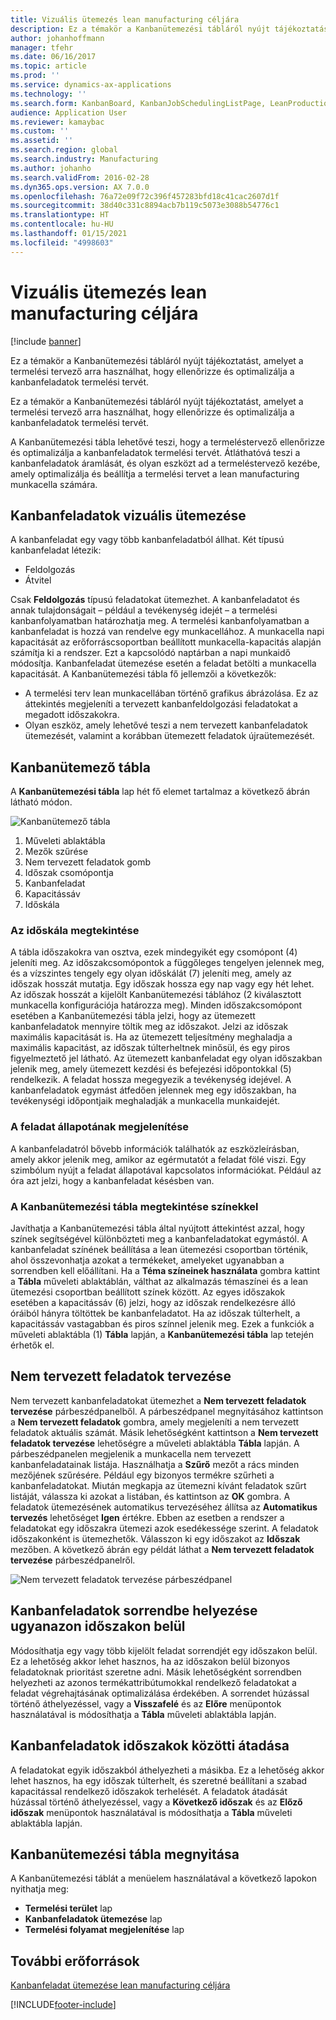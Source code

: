 ```yaml
---
title: Vizuális ütemezés lean manufacturing céljára
description: Ez a témakör a Kanbanütemezési tábláról nyújt tájékoztatást, amelyet a termelési tervező arra használhat, hogy ellenőrizze és optimalizálja a kanbanfeladatok termelési tervét.
author: johanhoffmann
manager: tfehr
ms.date: 06/16/2017
ms.topic: article
ms.prod: ''
ms.service: dynamics-ax-applications
ms.technology: ''
ms.search.form: KanbanBoard, KanbanJobSchedulingListPage, LeanProductionFlowVisualization, KanbanBoardUnplannedJobs
audience: Application User
ms.reviewer: kamaybac
ms.custom: ''
ms.assetid: ''
ms.search.region: global
ms.search.industry: Manufacturing
ms.author: johanho
ms.search.validFrom: 2016-02-28
ms.dyn365.ops.version: AX 7.0.0
ms.openlocfilehash: 76a72e09f72c396f457283bfd18c41cac2607d1f
ms.sourcegitcommit: 38d40c331c8894acb7b119c5073e3088b54776c1
ms.translationtype: HT
ms.contentlocale: hu-HU
ms.lasthandoff: 01/15/2021
ms.locfileid: "4998603"
---
```

# <a name="visual-scheduling-for-lean-manufacturing"></a>Vizuális ütemezés lean manufacturing céljára

[!include [banner](../includes/banner.md)]

Ez a témakör a Kanbanütemezési tábláról nyújt tájékoztatást, amelyet a termelési tervező arra használhat, hogy ellenőrizze és optimalizálja a kanbanfeladatok termelési tervét.

Ez a témakör a Kanbanütemezési tábláról nyújt tájékoztatást, amelyet a termelési tervező arra használhat, hogy ellenőrizze és optimalizálja a kanbanfeladatok termelési tervét.

A Kanbanütemezési tábla lehetővé teszi, hogy a termeléstervező ellenőrizze és optimalizálja a kanbanfeladatok termelési tervét. Átláthatóvá teszi a kanbanfeladatok áramlását, és olyan eszközt ad a termeléstervező kezébe, amely optimalizálja és beállítja a termelési tervet a lean manufacturing munkacella számára.

## <a name="visual-scheduling-of-kanban-jobs"></a>Kanbanfeladatok vizuális ütemezése
A kanbanfeladat egy vagy több kanbanfeladatból állhat. Két típusú kanbanfeladat létezik:

-   Feldolgozás
-   Átvitel

Csak **Feldolgozás** típusú feladatokat ütemezhet. A kanbanfeladatot és annak tulajdonságait – például a tevékenység idejét – a termelési kanbanfolyamatban határozhatja meg. A termelési kanbanfolyamatban a kanbanfeladat is hozzá van rendelve egy munkacellához. A munkacella napi kapacitását az erőforráscsoportban beállított munkacella-kapacitás alapján számítja ki a rendszer. Ezt a kapcsolódó naptárban a napi munkaidő módosítja. Kanbanfeladat ütemezése esetén a feladat betölti a munkacella kapacitását. A Kanbanütemezési tábla fő jellemzői a következők:

-   A termelési terv lean munkacellában történő grafikus ábrázolása. Ez az áttekintés megjeleníti a tervezett kanbanfeldolgozási feladatokat a megadott időszakokra.
-   Olyan eszköz, amely lehetővé teszi a nem tervezett kanbanfeladatok ütemezését, valamint a korábban ütemezett feladatok újraütemezését.

## <a name="kanban-schedule-board"></a>Kanbanütemező tábla
A **Kanbanütemezési tábla** lap hét fő elemet tartalmaz a következő ábrán látható módon. 

![Kanbanütemező tábla](./media/kanban-schedule-board-1024x554.png)
1.  Műveleti ablaktábla
2.  Mezők szűrése
3.  Nem tervezett feladatok gomb
4.  Időszak csomópontja
5.  Kanbanfeladat
6.  Kapacitássáv
7.  Időskála

### <a name="view-the-time-scale"></a>Az időskála megtekintése

A tábla időszakokra van osztva, ezek mindegyikét egy csomópont (4) jeleníti meg. Az időszakcsomópontok a függőleges tengelyen jelennek meg, és a vízszintes tengely egy olyan időskálát (7) jeleníti meg, amely az időszak hosszát mutatja. Egy időszak hossza egy nap vagy egy hét lehet. Az időszak hosszát a kijelölt Kanbanütemezési táblához (2 kiválasztott munkacella konfigurációja határozza meg). Minden időszakcsomópont esetében a Kanbanütemezési tábla jelzi, hogy az ütemezett kanbanfeladatok mennyire töltik meg az időszakot. Jelzi az időszak maximális kapacitását is. Ha az ütemezett teljesítmény meghaladja a maximális kapacitást, az időszak túlterheltnek minősül, és egy piros figyelmeztető jel látható. Az ütemezett kanbanfeladat egy olyan időszakban jelenik meg, amely ütemezett kezdési és befejezési időpontokkal (5) rendelkezik. A feladat hossza megegyezik a tevékenység idejével. A kanbanfeladatok egymást átfedően jelennek meg egy időszakban, ha tevékenységi időpontjaik meghaladják a munkacella munkaidejét.

### <a name="view-job-status"></a>A feladat állapotának megjelenítése

A kanbanfeladatról bővebb információk találhatók az eszközleírásban, amely akkor jelenik meg, amikor az egérmutatót a feladat fölé viszi. Egy szimbólum nyújt a feladat állapotával kapcsolatos információkat. Például az óra azt jelzi, hogy a kanbanfeladat késésben van.

### <a name="use-colors-to-view-the-kanban-schedule-board"></a>A Kanbanütemezési tábla megtekintése színekkel

Javíthatja a Kanbanütemezési tábla által nyújtott áttekintést azzal, hogy színek segítségével különbözteti meg a kanbanfeladatokat egymástól. A kanbanfeladat színének beállítása a lean ütemezési csoportban történik, ahol összevonhatja azokat a termékeket, amelyeket ugyanabban a sorrendben kell előállítani. Ha a **Téma színeinek használata** gombra kattint a **Tábla** műveleti ablaktáblán, válthat az alkalmazás témaszínei és a lean ütemezési csoportban beállított színek között. Az egyes időszakok esetében a kapacitássáv (6) jelzi, hogy az időszak rendelkezésre álló óráiból hányra töltöttek be kanbanfeladatot. Ha az időszak túlterhelt, a kapacitássáv vastagabban és piros színnel jelenik meg. Ezek a funkciók a műveleti ablaktábla (1) **Tábla** lapján, a **Kanbanütemezési tábla** lap tetején érhetők el.

## <a name="plan-unplanned-jobs"></a>Nem tervezett feladatok tervezése
Nem tervezett kanbanfeladatokat ütemezhet a **Nem tervezett feladatok tervezése** párbeszédpanelből. A párbeszédpanel megnyitásához kattintson a **Nem tervezett feladatok** gombra, amely megjeleníti a nem tervezett feladatok aktuális számát. Másik lehetőségként kattintson a **Nem tervezett feladatok tervezése** lehetőségre a műveleti ablaktábla **Tábla** lapján. A párbeszédpanelen megjelenik a munkacella nem tervezett kanbanfeladatainak listája. Használhatja a **Szűrő** mezőt a rács minden mezőjének szűrésére. Például egy bizonyos termékre szűrheti a kanbanfeladatokat. Miután megkapja az ütemezni kívánt feladatok szűrt listáját, válassza ki azokat a listában, és kattintson az **OK** gombra. A feladatok ütemezésének automatikus tervezéséhez állítsa az **Automatikus tervezés** lehetőséget **Igen** értékre. Ebben az esetben a rendszer a feladatokat egy időszakra ütemezi azok esedékessége szerint. A feladatok időszakonként is ütemezhetők. Válasszon ki egy időszakot az **Időszak** mezőben. A következő ábrán egy példát láthat a **Nem tervezett feladatok tervezése** párbeszédpanelről. 

![Nem tervezett feladatok tervezése párbeszédpanel](./media/plan-unplanned-jobs-1024x564.png)

## <a name="sequence-kanban-jobs-within-the-same-period"></a>Kanbanfeladatok sorrendbe helyezése ugyanazon időszakon belül
Módosíthatja egy vagy több kijelölt feladat sorrendjét egy időszakon belül. Ez a lehetőség akkor lehet hasznos, ha az időszakon belül bizonyos feladatoknak prioritást szeretne adni. Másik lehetőségként sorrendben helyezheti az azonos termékattribútumokkal rendelkező feladatokat a feladat végrehajtásának optimalizálása érdekében. A sorrendet húzással történő áthelyezéssel, vagy a **Visszafelé** és az **Előre** menüpontok használatával is módosíthatja a **Tábla** műveleti ablaktábla lapján.

## <a name="reassign-kanban-jobs-across-periods"></a>Kanbanfeladatok időszakok közötti átadása
A feladatokat egyik időszakból áthelyezheti a másikba. Ez a lehetőség akkor lehet hasznos, ha egy időszak túlterhelt, és szeretné beállítani a szabad kapacitással rendelkező időszakok terhelését. A feladatok átadását húzással történő áthelyezéssel, vagy a **Következő időszak** és az **Előző időszak** menüpontok használatával is módosíthatja a **Tábla** műveleti ablaktábla lapján.

## <a name="open-the-kanban-schedule-board"></a>Kanbanütemezési tábla megnyitása
A Kanbanütemezési táblát a menüelem használatával a következő lapokon nyithatja meg:

-   **Termelési terület** lap
-   **Kanbanfeladatok ütemezése** lap
-   **Termelési folyamat megjelenítése** lap


<a name="additional-resources"></a>További erőforrások
--------

[Kanbanfeladat ütemezése lean manufacturing céljára](lean-manufacturing-kanban-job-scheduling.md)



[!INCLUDE[footer-include](../../includes/footer-banner.md)]